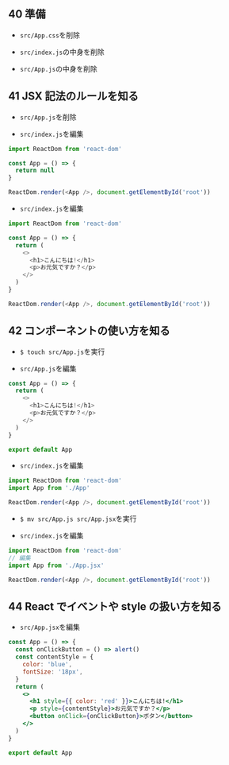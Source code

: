 ## 40 準備

- `src/App.css`を削除<br>

- `src/index.js`の中身を削除<br>

* `src/App.js`の中身を削除<br>

## 41 JSX 記法のルールを知る

- `src/App.js`を削除<br>

* `src/index.js`を編集<br>

```js:index.js
import ReactDom from 'react-dom'

const App = () => {
  return null
}

ReactDom.render(<App />, document.getElementById('root'))
```

- `src/index.js`を編集<br>

```js:index.js
import ReactDom from 'react-dom'

const App = () => {
  return (
    <>
      <h1>こんにちは!</h1>
      <p>お元気ですか？</p>
    </>
  )
}

ReactDom.render(<App />, document.getElementById('root'))
```

## 42 コンポーネントの使い方を知る

- `$ touch src/App.js`を実行<br>

* `src/App.js`を編集<br>

```js:App.js
const App = () => {
  return (
    <>
      <h1>こんにちは!</h1>
      <p>お元気ですか？</p>
    </>
  )
}

export default App
```

- `src/index.js`を編集<br>

```js:index.js
import ReactDom from 'react-dom'
import App from './App'

ReactDom.render(<App />, document.getElementById('root'))
```

- `$ mv src/App.js src/App.jsx`を実行<br>

* `src/index.js`を編集<br>

```js:index.js
import ReactDom from 'react-dom'
// 編集
import App from './App.jsx'

ReactDom.render(<App />, document.getElementById('root'))
```

## 44 React でイベントや style の扱い方を知る

- `src/App.jsx`を編集<br>

```jsx:App.jsx
const App = () => {
  const onClickButton = () => alert()
  const contentStyle = {
    color: 'blue',
    fontSize: '18px',
  }
  return (
    <>
      <h1 style={{ color: 'red' }}>こんにちは!</h1>
      <p style={contentStyle}>お元気ですか？</p>
      <button onClick={onClickButton}>ボタン</button>
    </>
  )
}

export default App
```
